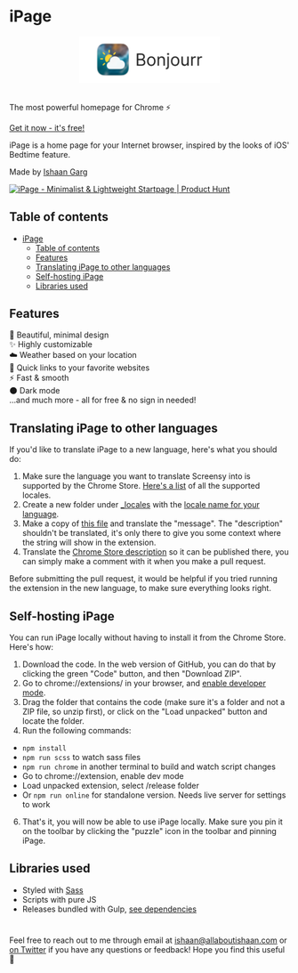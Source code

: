 # iPage

<p align="center">
  <img src="https://raw.githubusercontent.com/victrme/Bonjourr/master/src/assets/bonjourr.png" width="50%"></img>
</p><br>
The most powerful homepage for Chrome ⚡

[Get it now - it's free!](https://chrome.google.com/webstore/detail/ipage-%C2%B7-minimalist-lightw/fodhpfjpacekldkejdpkghnkbpjidmcb)

iPage is a home page for your Internet browser, inspired by the looks of iOS' Bedtime feature.

Made by [Ishaan Garg](https://twitter.com/allaboutishaan)

<a href="https://www.producthunt.com/posts/ipage?utm_source=badge-featured&utm_medium=badge&utm_souce=badge-ipage" target="_blank"><img src="https://api.producthunt.com/widgets/embed-image/v1/featured.svg?post_id=323194&theme=dark" alt="iPage - Minimalist & Lightweight Startpage | Product Hunt" style="width: 250px; height: 54px;" width="250" height="54" /></a>

## Table of contents
- [iPage](#ipage)
  - [Table of contents](#table-of-contents)
  - [Features](#features)
  - [Translating iPage to other languages](#translating-ipage-to-other-languages)
  - [Self-hosting iPage](#self-hosting-ipage)
  - [Libraries used](#libraries-used)

## Features
💎 Beautiful, minimal design<br>
✨ Highly customizable<br>
☁️ Weather based on your location<br>
🔗 Quick links to your favorite websites<br>
⚡ Fast & smooth<br>
🌑 Dark mode<br>
...and much more - all for free & no sign in needed!<br>

## Translating iPage to other languages
If you'd like to translate iPage to a new language, here's what you should do:

1. Make sure the language you want to translate Screensy into is supported by the Chrome Store. [Here's a list](https://developer.chrome.com/docs/webstore/i18n/#choosing-locales-to-support) of all the supported locales.
2. Create a new folder under [_locales](https://github.com/allaboutishaan/iPage/tree/master/_locales) with the [locale name for your language](https://developer.chrome.com/docs/webstore/i18n/#choosing-locales-to-support).
3. Make a copy of [this file](https://github.com/allaboutishaan/ipage/blob/master/_locales/en/messages.json) and translate the "message". The "description" shouldn't be translated, it's only there to give you some context where the string will show in the extension.
4. Translate the [Chrome Store description](https://chrome.google.com/webstore/detail/ipage-%C2%B7-minimalist-lightw/fodhpfjpacekldkejdpkghnkbpjidmcb) so it can be published there, you can simply make a comment with it when you make a pull request. 

Before submitting the pull request, it would be helpful if you tried running the extension in the new language, to make sure everything looks right.

## Self-hosting iPage
You can run iPage locally without having to install it from the Chrome Store. Here's how:

1. Download the code. In the web version of GitHub, you can do that by clicking the green "Code" button, and then "Download ZIP".
2. Go to chrome://extensions/ in your browser, and [enable developer mode](https://developer.chrome.com/docs/extensions/mv2/faq/#:~:text=You%20can%20start%20by%20turning,a%20packaged%20extension%2C%20and%20more.).
3. Drag the folder that contains the code (make sure it's a folder and not a ZIP file, so unzip first), or click on the "Load unpacked" button and locate the folder.
4. Run the following commands:
-   `npm install`
-   `npm run scss` to watch sass files
-   `npm run chrome` in another terminal to build and watch script changes
-   Go to chrome://extension, enable dev mode
-   Load unpacked extension, select /release folder
-   Or `npm run online` for standalone version. Needs live server for settings to work
6. That's it, you will now be able to use iPage locally. Make sure you pin it on the toolbar by clicking the "puzzle" icon in the toolbar and pinning iPage.

## Libraries used
-   Styled with [Sass](https://sass-lang.com/guide)
-   Scripts with pure JS
-   Releases bundled with Gulp, [see dependencies](https://github.com/victrme/Bonjourr/network/dependencies)

#
 Feel free to reach out to me through email at ishaan@allaboutishaan.com or [on Twitter](https://twitter.com/allaboutishaan) if you have any questions or feedback! Hope you find this useful 💙